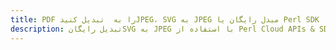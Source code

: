 ---title: PDF را به  تبدیل کنیدJPEG، SVG به JPEG مبدل رایگان یا Perl SDKdescription: تبدیل رایگانSVG به JPEG با استفاده از Perl Cloud APIs & SDK همچنین اسناد PDF را در Cloud ایجاد، ویرایش و رندر کنید.---